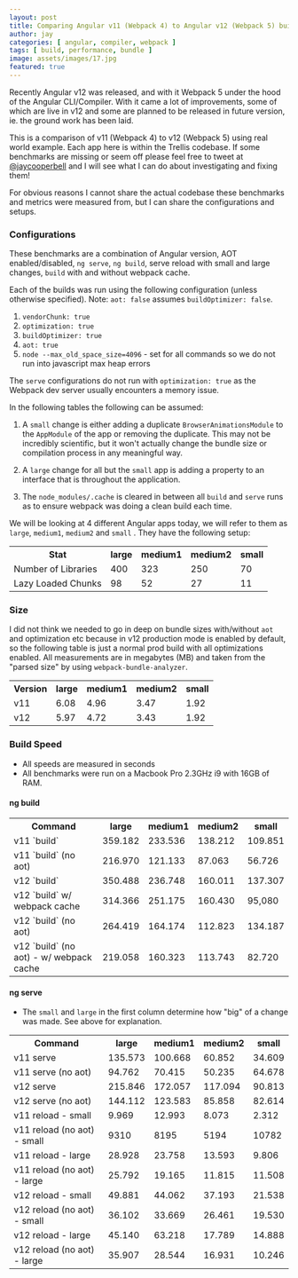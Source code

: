 ```yaml
---
layout: post
title: Comparing Angular v11 (Webpack 4) to Angular v12 (Webpack 5) build performance and size
author: jay
categories: [ angular, compiler, webpack ]
tags: [ build, performance, bundle ]
image: assets/images/17.jpg
featured: true
---
```


Recently Angular v12 was released, and with it Webpack 5 under the hood of the Angular CLI/Compiler. With it came a lot
of improvements, some of which are live in v12 and some are planned to be released in future version, ie. the ground
work has been laid.

This is a comparison of v11 (Webpack 4) to v12 (Webpack 5) using real world example. Each app here is within the Trellis
codebase. If some benchmarks are missing or seem off please feel free to tweet at
<a href="https://twitter.com/JayCooperBell">@jaycooperbell</a> and I will see what I can do about investigating and
fixing them!

For obvious reasons I cannot share the actual codebase these benchmarks and metrics were measured from, but I can share
the configurations and setups.

### Configurations

These benchmarks are a combination of Angular version, AOT enabled/disabled, `ng serve`, `ng build`, serve reload with
small and large changes, `build` with and without webpack cache.

Each of the builds was run using the following configuration (unless otherwise specified). Note: `aot: false`
assumes `buildOptimizer: false`.

1. `vendorChunk: true`
2. `optimization: true`
3. `buildOptimizer: true`
4. `aot: true`
5. `node --max_old_space_size=4096` - set for all commands so we do not run into javascript max heap errors

The `serve` configurations do not run with `optimization: true` as the Webpack dev server usually encounters a memory
issue.

In the following tables the following can be assumed:

1. A `small` change is either adding a duplicate `BrowserAnimationsModule` to the `AppModule` of the app or removing the
   duplicate. This may not be incredibly scientific, but it won't actually change the bundle size or compilation process
   in any meaningful way.

2. A `large` change for all but the `small` app is adding a property to an interface that is throughout the application.

3. The `node_modules/.cache` is cleared in between all `build` and `serve` runs as to ensure webpack was doing a clean
   build each time.

We will be looking at 4 different Angular apps today, we will refer to them as `large`, `medium1`, `medium2` and `small`
. They have the following setup:

<table>
    <tr>
        <th>
         Stat
        </th>
        <th>
            large
        </th>
        <th>
            medium1
        </th>
        <th>
            medium2
        </th>
        <th>
            small
        </th>
    </tr>
    <tr>
        <td>
            Number of Libraries
        </td>
        <td>
            400
        </td>
        <td>
            323
        </td>
        <td>
            250
        </td>
        <td>
            70
        </td>
    </tr>
    <tr>
        <td>
            Lazy Loaded Chunks
        </td>
        <td>
            98
        </td>
        <td>
            52
        </td>
        <td>
            27
        </td>
        <td>
            11
        </td>
    </tr>
</table>

### Size

I did not think we needed to go in deep on bundle sizes with/without `aot` and optimization etc because in v12
production mode is enabled by default, so the following table is just a normal prod build with all optimizations enabled.
All measurements are in megabytes (MB) and taken from the "parsed size" by using `webpack-bundle-analyzer`.

<table>
    <tr>
        <th>
         Version
        </th>
        <th>
            large
        </th>
        <th>
            medium1
        </th>
        <th>
            medium2
        </th>
        <th>
            small
        </th>
    </tr>
    <tr>
        <td>
            v11
        </td>
        <td>
            6.08
        </td>
        <td>
            4.96
        </td>
        <td>
            3.47
        </td>
        <td>
            1.92
        </td>
    </tr>
    <tr>
        <td>
            v12
        </td>
        <td>
            5.97
        </td>
        <td>
            4.72
        </td>
        <td>
            3.43
        </td>
        <td>
            1.92
        </td>
    </tr>
</table>

### Build Speed

- All speeds are measured in seconds
- All benchmarks were run on a Macbook Pro 2.3GHz i9 with 16GB of RAM.

#### ng build

<table>
    <tr>
        <th>
         Command
        </th>
        <th>
            large
        </th>
        <th>
            medium1
        </th>
        <th>
            medium2
        </th>
        <th>
            small
        </th>
    </tr>
    <tr>
        <td>v11 `build`</td>
        <td>359.182</td>
        <td>233.536</td>
        <td>138.212</td>
        <td>109.851</td>
    </tr>
    <tr>
        <td>v11 `build` (no aot)</td>
        <td>216.970</td>
        <td>121.133</td>
        <td>87.063</td>
        <td>56.726</td>
    </tr>
    <tr>
        <td>v12 `build`</td>
        <td>350.488</td>
        <td>236.748</td>
        <td>160.011</td>
        <td>137.307</td>
    </tr>
    <tr>
        <td>v12 `build` w/ webpack cache</td>
        <td>314.366</td>
        <td>251.175</td>
        <td>160.430</td>
        <td>95,080</td>
    </tr>
    <tr>
        <td>v12 `build` (no aot)</td>
        <td>264.419</td>
        <td>164.174</td>
        <td>112.823</td>
        <td>134.187</td>
    </tr>
    <tr>
        <td>v12 `build` (no aot) - w/ webpack cache</td>
        <td>219.058</td>
        <td>160.323</td>
        <td>113.743</td>
        <td>82.720</td>
    </tr>
</table>

#### ng serve

- The `small` and `large` in the first column determine how "big" of a change was made. See above for explanation.

<table>
    <tr>
        <th>
         Command
        </th>
        <th>
            large
        </th>
        <th>
            medium1
        </th>
        <th>
            medium2
        </th>
        <th>
            small
        </th>
    </tr>
    <tr>
        <td>v11 serve</td>
        <td>135.573</td>
        <td>100.668</td>
        <td>60.852</td>
        <td>34.609</td>
    </tr>
    <tr>
        <td>v11 serve (no aot)</td>
        <td>94.762</td>
        <td>70.415</td>
        <td>50.235</td>
        <td>64.678</td>
    </tr>
    <tr>
        <td>v12 serve</td>
        <td>215.846</td>
        <td>172.057</td>
        <td>117.094</td>
        <td>90.813</td>
    </tr>
    <tr>
        <td>v12 serve (no aot)</td>
        <td>144.112</td>
        <td>123.583</td>
        <td>85.858</td>
        <td>82.614</td>
    </tr>
    <tr>
        <td>v11 reload - small</td>
        <td>9.969</td>
        <td>12.993</td>
        <td>8.073</td>
        <td>2.312</td>
    </tr>
    <tr>
        <td>v11 reload (no aot) - small</td>
        <td>9310</td>
        <td>8195</td>
        <td>5194</td>
        <td>10782</td>
    </tr>
    <tr>
        <td>v11 reload - large</td>
        <td>28.928</td>
        <td>23.758</td>
        <td>13.593</td>
        <td>9.806</td>
    </tr>
    <tr>
        <td>v11 reload (no aot) - large</td>
        <td>25.792</td>
        <td>19.165</td>
        <td>11.815</td>
        <td>11.508</td>
    </tr>
    <tr>
        <td>v12 reload - small</td>
        <td>49.881</td>
        <td>44.062</td>
        <td>37.193</td>
        <td>21.538</td>
    </tr>
    <tr>
        <td>v12 reload (no aot) - small</td>
        <td>36.102</td>
        <td>33.669</td>
        <td>26.461</td>
        <td>19.530</td>
    </tr>
    <tr>
        <td>v12 reload - large</td>
        <td>45.140</td>
        <td>63.218</td>
        <td>17.789</td>
        <td>14.888</td>
    </tr>
    <tr>
        <td>v12 reload (no aot) - large</td>
        <td>35.907</td>
        <td>28.544</td>
        <td>16.931</td>
        <td>10.246</td>
    </tr>
</table>
